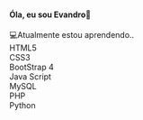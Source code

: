 <h4>Óla, eu sou Evandro👋</h4>



💻Atualmente estou aprendendo.. </br>
HTML5 </br>
CSS3 </br>
BootStrap 4 </br>
Java Script </br>
MySQL </br>
PHP </br>
Python 

